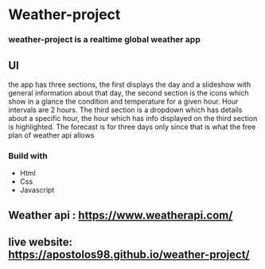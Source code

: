 # Weather-project

### weather-project is a realtime global weather app 

## UI

the app has three sections, the first displays the day and a slideshow with general information about that day, the second section is the icons which show in a glance 
the condition and temperature for a given hour. Hour intervals are 2 hours. The third section is a dropdown which has details about a specific hour, the hour which
has info displayed on the third section is highlighted. The forecast is for three days only since that is what the free plan of weather api allows

### Build with

- Html
- Css
- Javascript

## Weather api : https://www.weatherapi.com/

## live website: https://apostolos98.github.io/weather-project/
